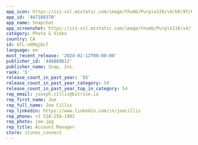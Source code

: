 ```yaml
---
app_icon: https://is1-ssl.mzstatic.com/image/thumb/Purple126/v4/b9/97/61/b997617a-9155-f5ad-3d17-5b011a880c75/AppIcon-0-0-1x_U007ephone-0-0-0-85-220.png/1024x1024bb.png
app_id: '447188370'
app_name: Snapchat
app_screenshot: https://is1-ssl.mzstatic.com/image/thumb/Purple116/v4/15/1a/3f/151a3f89-df33-fb02-ef71-b733525fa187/05c0aa7f-ec18-4877-8284-229762dc23ac_Screenshot1_Snap_USA_Apple_1284x2778.jpg/1242x2688bb.png
category: Photo & Video
country: CA
id: 6TL-vkMqjbLT
language: en
most_recent_release: '2024-02-12T00:00:00'
publisher_id: '446889612'
publisher_name: Snap, Inc.
rank: '5'
release_count_in_past_year: '55'
release_count_in_past_year_category: 54
release_count_in_past_year_top_in_category: 54
rep_email: joseph.cillis@bitrise.io
rep_first_name: Joe
rep_full_name: Joe Cillis
rep_linkedin: https://www.linkedin.com/in/joecillis
rep_phone: +1 518-258-1902
rep_photo: joe.jpg
rep_title: Account Manager
store: itunes_connect
---
```

